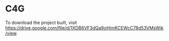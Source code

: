 # C4G
To download the project built, visit https://drive.google.com/file/d/1XDB6VF3dQa9oHimKCEWcC78d53VMsWik/view.
